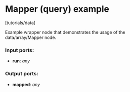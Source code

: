 # Mapper (query) example

[tutorials/data]

Example wrapper node that demonstrates the usage of the data/array/Mapper node.

### Input ports:

* __run__: _any_



### Output ports:

* __mapped__: _any_



